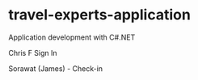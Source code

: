 # travel-experts-application
Application development with C#.NET

Chris F Sign In

Sorawat (James) - Check-in

